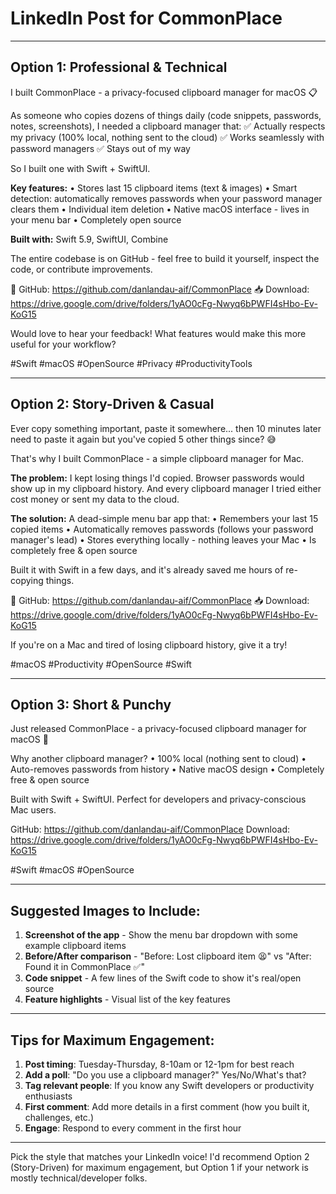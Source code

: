 # LinkedIn Post for CommonPlace

---

## Option 1: Professional & Technical

I built CommonPlace - a privacy-focused clipboard manager for macOS 📋

As someone who copies dozens of things daily (code snippets, passwords, notes, screenshots), I needed a clipboard manager that:
✅ Actually respects my privacy (100% local, nothing sent to the cloud)
✅ Works seamlessly with password managers
✅ Stays out of my way

So I built one with Swift + SwiftUI.

**Key features:**
• Stores last 15 clipboard items (text & images)
• Smart detection: automatically removes passwords when your password manager clears them
• Individual item deletion
• Native macOS interface - lives in your menu bar
• Completely open source

**Built with:** Swift 5.9, SwiftUI, Combine

The entire codebase is on GitHub - feel free to build it yourself, inspect the code, or contribute improvements.

🔗 GitHub: https://github.com/danlandau-aif/CommonPlace
📥 Download: https://drive.google.com/drive/folders/1yAO0cFg-Nwyq6bPWFI4sHbo-Ev-KoG15

Would love to hear your feedback! What features would make this more useful for your workflow?

#Swift #macOS #OpenSource #Privacy #ProductivityTools

---

## Option 2: Story-Driven & Casual

Ever copy something important, paste it somewhere... then 10 minutes later need to paste it again but you've copied 5 other things since? 😅

That's why I built CommonPlace - a simple clipboard manager for Mac.

**The problem:** I kept losing things I'd copied. Browser passwords would show up in my clipboard history. And every clipboard manager I tried either cost money or sent my data to the cloud.

**The solution:** A dead-simple menu bar app that:
• Remembers your last 15 copied items
• Automatically removes passwords (follows your password manager's lead)
• Stores everything locally - nothing leaves your Mac
• Is completely free & open source

Built it with Swift in a few days, and it's already saved me hours of re-copying things.

🔗 GitHub: https://github.com/danlandau-aif/CommonPlace
📥 Download: https://drive.google.com/drive/folders/1yAO0cFg-Nwyq6bPWFI4sHbo-Ev-KoG15

If you're on a Mac and tired of losing clipboard history, give it a try!

#macOS #Productivity #OpenSource #Swift

---

## Option 3: Short & Punchy

Just released CommonPlace - a privacy-focused clipboard manager for macOS 🚀

Why another clipboard manager?
• 100% local (nothing sent to cloud)
• Auto-removes passwords from history
• Native macOS design
• Completely free & open source

Built with Swift + SwiftUI. Perfect for developers and privacy-conscious Mac users.

GitHub: https://github.com/danlandau-aif/CommonPlace
Download: https://drive.google.com/drive/folders/1yAO0cFg-Nwyq6bPWFI4sHbo-Ev-KoG15

#Swift #macOS #OpenSource

---

## Suggested Images to Include:

1. **Screenshot of the app** - Show the menu bar dropdown with some example clipboard items
2. **Before/After comparison** - "Before: Lost clipboard item 😫" vs "After: Found it in CommonPlace ✅"
3. **Code snippet** - A few lines of the Swift code to show it's real/open source
4. **Feature highlights** - Visual list of the key features

---

## Tips for Maximum Engagement:

1. **Post timing**: Tuesday-Thursday, 8-10am or 12-1pm for best reach
2. **Add a poll**: "Do you use a clipboard manager?" Yes/No/What's that?
3. **Tag relevant people**: If you know any Swift developers or productivity enthusiasts
4. **First comment**: Add more details in a first comment (how you built it, challenges, etc.)
5. **Engage**: Respond to every comment in the first hour

---

Pick the style that matches your LinkedIn voice! I'd recommend Option 2 (Story-Driven) for maximum engagement, but Option 1 if your network is mostly technical/developer folks.
